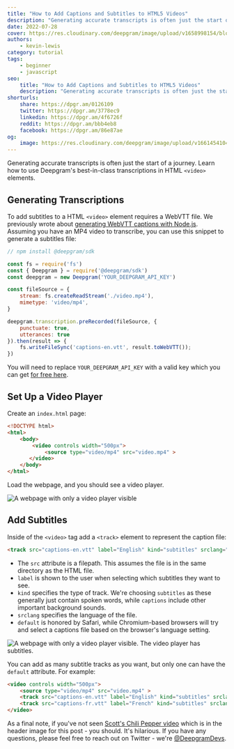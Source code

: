 ```yaml
---
title: "How to Add Captions and Subtitles to HTML5 Videos"
description: "Generating accurate transcripts is often just the start of a journey. Learn how to use Deepgram's best-in-class transcriptions in HTML Video elements."
date: 2022-07-28
cover: https://res.cloudinary.com/deepgram/image/upload/v1658998154/blog/2022/07/adding-subtitles-to-html-video-element/post-cover.png
authors:
    - kevin-lewis
category: tutorial
tags:
    - beginner
    - javascript
seo:
    title: "How to Add Captions and Subtitles to HTML5 Videos"
    description: "Generating accurate transcripts is often just the start of a journey. Learn how to use Deepgram's best-in-class transcriptions in HTML Video elements."
shorturls:
    share: https://dpgr.am/0126109
    twitter: https://dpgr.am/3778ec9
    linkedin: https://dpgr.am/4f6726f
    reddit: https://dpgr.am/bbb4eb8
    facebook: https://dpgr.am/86e87ae
og:
    image: https://res.cloudinary.com/deepgram/image/upload/v1661454104/blog/adding-subtitles-to-html-video-element/ograph.png
---
```


Generating accurate transcripts is often just the start of a journey. Learn how to use Deepgram's best-in-class transcriptions in HTML `<video>` elements.

## Generating Transcriptions

To add subtitles to a HTML `<video>` element requires a WebVTT file. We previously wrote about [generating WebVTT captions with Node.js](https://developers.deepgram.com/blog/2021/11/generate-webvtt-srt-captions-nodejs/). Assuming you have an MP4 video to transcribe, you can use this snippet to generate a subtitles file:

```js
// npm install @deepgram/sdk

const fs = require('fs')
const { Deepgram } = require('@deepgram/sdk')
const deepgram = new Deepgram('YOUR_DEEPGRAM_API_KEY')

const fileSource = {
    stream: fs.createReadStream('./video.mp4'),
    mimetype: 'video/mp4',
}

deepgram.transcription.preRecorded(fileSource, {
    punctuate: true,
    utterances: true
}).then(result => {
    fs.writeFileSync('captions-en.vtt', result.toWebVTT());
})
```

You will need to replace `YOUR_DEEPGRAM_API_KEY` with a valid key which you can get [for free here](https://console.deepgram.com).

## Set Up a Video Player

Create an `index.html` page:

```html
<!DOCTYPE html>
<html>
    <body>
        <video controls width="500px">
            <source type="video/mp4" src="video.mp4" >
       </video>
    </body>
</html>
```

Load the webpage, and you should see a video player.

![A webpage with only a video player visible](https://res.cloudinary.com/deepgram/image/upload/v1657806576/blog/2022/07/adding-subtitles-to-html-video-element/video.png)

## Add Subtitles

Inside of the `<video>` tag add a `<track>` element to represent the caption file:

```html
<track src="captions-en.vtt" label="English" kind="subtitles" srclang="en" default>
```

*   The `src` attribute is a filepath. This assumes the file is in the same directory as the HTML file.
*   `label` is shown to the user when selecting which subtitles they want to see.
*   `kind` specifies the type of track. We're choosing `subtitles` as these generally just contain spoken words, while `captions` include other important background sounds.
*   `srclang` specifies the language of the file.
*   `default` is honored by Safari, while Chromium-based browsers will try and select a captions file based on the browser's language setting.

![A webpage with only a video player visible. The video player has subtitles.](https://res.cloudinary.com/deepgram/image/upload/v1657806575/blog/2022/07/adding-subtitles-to-html-video-element/subtitles.png)

You can add as many subtitle tracks as you want, but only one can have the `default` attribute. For example:

```html
<video controls width="500px">
    <source type="video/mp4" src="video.mp4" >
    <track src="captions-en.vtt" label="English" kind="subtitles" srclang="en" default >
    <track src="captions-fr.vtt" label="French" kind="subtitles" srclang="fr" >
</video>
```

As a final note, if you've not seen [Scott's Chili Pepper video](https://deepgram.com/blog/chili-pepper/) which is in the header image for this post - you should. It's hilarious. If you have any questions, please feel free to reach out on Twitter - we're [@DeepgramDevs](https://twitter.com/DeepgramDevs).

        